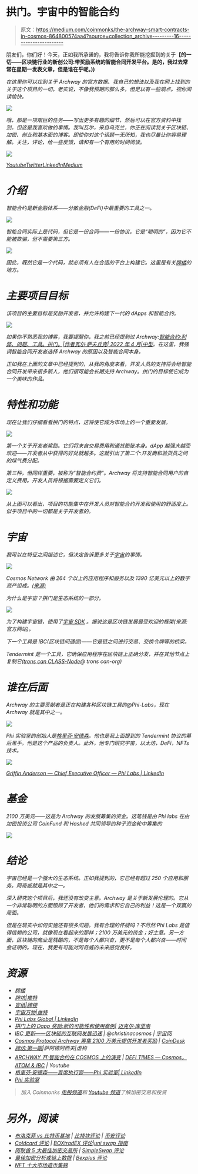 # 拱门。宇宙中的智能合约

> 原文：<https://medium.com/coinmonks/the-archway-smart-contracts-in-cosmos-864800574aa4?source=collection_archive---------16----------------------->

朋友们，你们好！今天，正如我所承诺的，我将告诉你我所能挖掘到的关于[](https://medium.com/u/5293309e87a8?source=post_page-----864800574aa4--------------------------------)**【的一切——区块链行业的新创公司:带奖励系统的智能合同开发平台。是的，我过去常常在星期一发表文章，但是谁在乎呢。))**

*在这里你可以找到关于 Archway 的官方数据、我自己的想法以及我在网上找到的关于这个项目的一切。老实说，不像我预期的那么多，但足以有一些观点。祝你阅读愉快。*

*![](img/2a020b62216710fd6a697cf67fb54b27.png)*

*哦，那是一项艰巨的任务——写出更多有趣的细节，然后可以在官方资料中找到。但这是我喜欢做的事情。我叫瓦尔，来自乌克兰，你正在阅读我关于区块链、加密、创业和基本面的博客。即使你对这个话题一无所知，我也尽量让你容易理解。关注，评论，给一些反馈，请和有一个有用的时间阅读。*

*![](img/9cc12f6796dace02d2d9105f0afb0b4c.png)*

*[Youtube](https://www.youtube.com/channel/UCqURQDAdxh24gfXM8BAe-eQ)[Twitter](https://twitter.com/Val_Savchuk)[LinkedIn](https://www.linkedin.com/in/valeriya-savchuk-yegorova-248154109/)[Medium](/@ValSavchuk)*

# *介绍*

*智能合约是新金融体系——分散金融(DeFi)中最重要的工具之一。*

*![](img/4df9fbf7160fa7f4a857c0b369ffecb6.png)*

*智能合同实际上是代码，但它是一份合同——一份协议。它是“聪明的”，因为它不能被欺骗，但不需要第三方。*

*![](img/4aa6063162a258ce7dd0ebb31b3dbc37.png)*

*因此，既然它是一个代码，就必须有人在合适的平台上构建它。这里是有关[牌楼](https://www.archway.io/)的地方。*

# *主要项目目标*

*该项目的主要目标是奖励开发者，并允许构建下一代的 dApps 和智能合约。*

*![](img/3c7165feb90a9a4b2d9ec220903185ba.png)*

*如果你不熟悉我的博客，我要提醒你，我之前已经提到过 Archway:[智能合约:利弊、问题、工具。拱门。|作者瓦尔·萨夫丘克| 2022 年 4 月|中型](/@ValSavchuk/smart-contracts-pros-and-cons-issues-tools-archway-3523d14f747e)。在这里，我强调智能合同开发者选择 Archway 的原因以及智能合同本身。*

*正如我在上面的文章中已经提到的，从我的角度来看，开发人员的支持将会给智能合同开发带来很多新人，他们很可能会长期支持 Archway。拱门的目标使它成为一个美味的作品。*

# *特性和功能*

*现在让我们仔细看看拱门的特点，这将使它成为市场上的一个重要发展。*

*![](img/5a08a754c1d320298911ea8f6c0c4472.png)*

*第一个关于开发者奖励。它们将来自交易费用和通货膨胀本身。dApp 越强大越受欢迎——开发者从中获得的好处就越多。这就引出了第二个:开发商和验货员之间的煤气费分配。*

*第三种，但同样重要，被称为“智能合约费”。Archway 将支持智能合同用户的自定义费用。开发人员将根据需要定义它们。*

*![](img/e3b76cecd1d0ad2ba0ea898d76c35d60.png)*

*从上图可以看出，项目的功能集中在开发人员对智能合约开发和使用的舒适度上。似乎项目中的一切都是关于开发者的。*

# *宇宙*

*我可以在特征之间描述它，但决定告诉更多关于[宇宙](https://cosmos.network/)的事情。*

*![](img/3e683a59c1073b2e05ea53f52fec107d.png)*

*Cosmos Network 由 264 个以上的应用程序和服务以及 1390 亿美元以上的数字资产组成。[(来源)](https://cosmos.network/)*

*为什么是宇宙？拱门是生态系统的一部分。*

*![](img/b3c0ec9be977454a176ec97db97e6b1d.png)*

*为了构建宇宙链，使用了[宇宙 SDK](https://v1.cosmos.network/sdk) 。据说这是区块链发展最受欢迎的框架(来源:官方网站)。*

*下一个工具是 IBC(区块链间通信)——它是链之间进行交易、交换令牌等的桥梁。*

*Tendermint 是一个工具，它确保应用程序在区块链上正确分发，并在其他节点上复制它([trons can CLASS-Node](https://tronscan-org.medium.com/tronscan-class-node-7b7f72a32a81)@ trons can-org)*

# *谁在后面*

*Archway 的主要贡献者是正在构建各种区块链工具的@Phi-Labs，现在 Archway 就是其中之一。*

*![](img/820c241f880783c21624a3cb486725af.png)*

*Phi 实验室的创始人是[格里芬·安德森](https://medium.com/u/57a2b14e69fb?source=post_page-----864800574aa4--------------------------------)。他也是我上面提到的 Tendermint 协议的幕后黑手。他是这个产品的负责人。此外，他专门研究宇宙，以太坊，DeFi，NFTs 技术。*

*![](img/c318dd201bbc030a40259afa602e556b.png)*

*[Griffin Anderson — Chief Executive Officer — Phi Labs | LinkedIn](https://www.linkedin.com/in/griffin-anderson-20500724/)*

# *基金*

*2100 万美元——这是为 Archway 的发展筹集的资金。这笔钱是由 Phi labs 在由加密投资公司 CoinFund 和 Hashed 共同领导的种子资金轮中筹集的*

*![](img/e8bde2fb2417998f8ae4f272f1e90215.png)*

# *结论*

*宇宙已经是一个强大的生态系统。正如我提到的，它已经有超过 250 个应用和服务。阿奇威就是其中之一。*

*深入研究这个项目后，我还没有改变主意。Archway 是关于新发展伦理的。它从一个非常聪明的方面照顾了开发者，他们的需求和它自己的利益！这是一个双赢的局面。*

*但是在现实中如何实施还有很多问题。我有合理的怀疑吗？不尽然:Phi Labs 是值得信赖的公司，就像现在看起来的那样；2100 万美元的资金；好主意。另一方面，区块链的商业是残酷的，不是每个人都兴奋，更不是每个人都兴奋——时间会证明的。现在，我更有可能对阿奇威的未来感觉良好。*

# *资源*

*   *[牌楼](https://www.archway.io/)*
*   *[牌坊|推特](https://twitter.com/archwayHQ?ref_src=twsrc%5Egoogle%7Ctwcamp%5Eserp%7Ctwgr%5Eauthor)*
*   *[宣纸|牌楼](https://www.archway.io/lightpaper.pdf)*
*   *[宇宙万物|推特](https://twitter.com/Cosmos_Tic)*
*   *[Phi Labs Global | LinkedIn](https://www.linkedin.com/company/phi-labs-global/about/)*
*   *[拱门上的 Dapp 奖励:新的可能性和使用案例|](https://blog.archway.io/dapp-rewards-on-archway-e8dcc888aed9) [迈克尔·库里南](https://medium.com/u/6ef849ce6eea?source=post_page-----864800574aa4--------------------------------)*
*   *[IBC 更新——区块链的互联网发展迅速](https://blog.cosmos.network/ibc-update-the-internet-of-blockchains-is-growing-fast-dae883228ebf?_branch_match_id=1030432737536598833&_branch_referrer=H4sIAAAAAAAAA8soKSkottLXz8nMy9bLTU3JLM3VS87P1S8P83B1j4pMdS1IAgBHARfMIwAAAA%3D%3D&gi=d2f2db7b0c22) | @christinacosmos | [宇宙网](https://medium.com/u/e8cb21d22b0b?source=post_page-----864800574aa4--------------------------------)*
*   *[Cosmos Protocol Archway 筹集 2100 万美元提供开发者奖励](https://www.coindesk.com/business/2022/03/24/cosmos-protocol-archway-raises-21m-to-provide-developer-rewards/) | [CoinDesk](https://medium.com/u/f2fa6f2d51a6?source=post_page-----864800574aa4--------------------------------)*
*   *[牌坊:第一眼](https://www.figment.io/resources/archway-first-look)|萨阿德阿西夫|虚构*
*   *[ARCHWAY ⛩:智能合约在 COSMOS 上的演变](https://youtu.be/T-DrmcgPM0M) | [DEFI TIMES — Cosmos，ATOM & IBC](https://www.youtube.com/channel/UC1OQVVbpl4tc5ri0bEYEzRQ) | Youtube*
*   *[格里芬·安德森——首席执行官——Phi 实验室| LinkedIn](https://www.linkedin.com/in/griffin-anderson-20500724/)*
*   *[Phi 实验室](https://www.philabs.xyz/)*

> *加入 Coinmonks [电报频道](https://t.me/coincodecap)和 [Youtube 频道](https://www.youtube.com/c/coinmonks/videos)了解加密交易和投资*

# *另外，阅读*

*   *[布洛克菲 vs 比特币基地](https://coincodecap.com/blockfi-vs-coinbase) | [比特坎评论](https://coincodecap.com/bitkan-review) | [币安评论](/coinmonks/binance-review-ee10d3bf3b6e)*
*   *[Coldcard 评论](https://coincodecap.com/coldcard-review) | [BOXtradEX 评论](https://coincodecap.com/boxtradex-review)|[uni swap 指南](https://coincodecap.com/uniswap)*
*   *[阿联酋 5 大最佳加密交易所](https://coincodecap.com/best-crypto-exchanges-in-uae) | [SimpleSwap 评论](https://coincodecap.com/simpleswap-review)*
*   *[最佳加密分析或链上数据](https://coincodecap.com/blockchain-analytics) | [Bexplus 评论](https://coincodecap.com/bexplus-review)*
*   *[NFT 十大市场造币集锦](https://coincodecap.com/nft-marketplaces)*